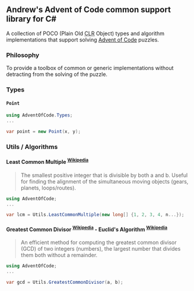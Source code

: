 ## Andrew's Advent of Code common support library for C#

A collection of <abbr>POCO</abbr> (Plain Old <abbr title="Common Language Runtime">CLR</abbr> Object) types and algorithm implementations that support solving [Advent of Code](https://adventofcode.com) puzzles.

### Philosophy

To provide a toolbox of common or generic implementations without detracting from the solving of the puzzle.

### Types

#### `Point`
``` csharp
using AdventOfCode.Types;
...

var point = new Point(x, y);
```

### Utils / Algorithms

#### Least Common Multiple <sup><a href="https://en.wikipedia.org/wiki/Least_common_multiple">Wikipedia</a></sup>
> The smallest positive integer that is divisible by both a and b. Useful for finding the alignment of the simultaneous moving objects (gears, planets, loops/routes).

``` csharp
using AdventOfCode;
...

var lcm = Utils.LeastCommonMultiple(new long[] {1, 2, 3, 4, n...});
```

#### Greatest Common Divisor <sup><a href="https://en.wikipedia.org/wiki/Greatest_common_divisor">Wikipedia</a></sup>  - Euclid's Algorithm <sup><a href="https://en.wikipedia.org/wiki/Euclidean_algorithm">Wikipedia</a></sup>
> An efficient method for computing the greatest common divisor (GCD) of two integers (numbers), the largest number that divides them both without a remainder.

``` csharp
using AdventOfCode;
...

var gcd = Utils.GreatestCommonDivisor(a, b);
```
